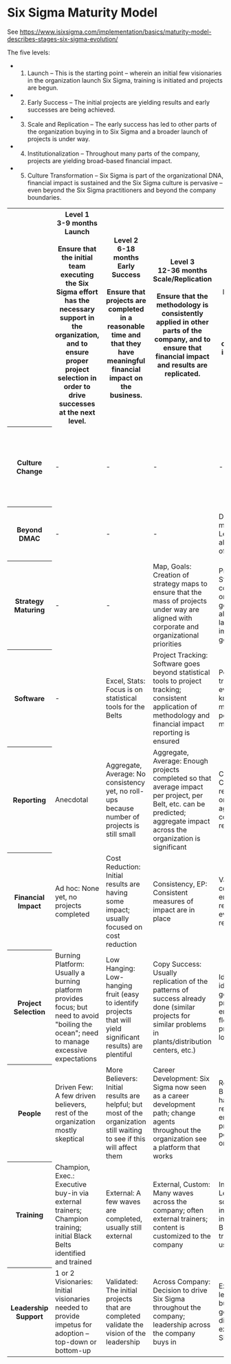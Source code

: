# Six Sigma Maturity Model

See https://www.isixsigma.com/implementation/basics/maturity-model-describes-stages-six-sigma-evolution/

The five levels:

* 1. Launch – This is the starting point – wherein an initial few visionaries in the organization launch Six Sigma, training is initiated and projects are begun.

* 2. Early Success – The initial projects are yielding results and early successes are being achieved.

* 3. Scale and Replication – The early success has led to other parts of the organization buying in to Six Sigma and a broader launch of projects is under way.

* 4. Institutionalization – Throughout many parts of the company, projects are yielding broad-based financial impact.

* 5. Culture Transformation – Six Sigma is part of the organizational DNA, financial impact is sustained and the Six Sigma culture is pervasive – even beyond the Six Sigma practitioners and beyond the company boundaries.


<table>

<tr>

<th></th>

<th>Level 1
<br>3-9 months
<br>Launch
<br><br>Ensure that the initial team executing the Six Sigma effort has the necessary support in the organization, and to ensure proper project selection in order to drive successes at the next level.
</th>

<th>Level 2
<br>6-18 months
<br>Early Success
<br><br>Ensure that projects are completed in a reasonable time and that they have meaningful financial impact on the business.
</th>

<th>Level 3
<br>12-36 months
<br>Scale/Replication
<br><br>Ensure that the methodology is consistently applied in other parts of the company, and to ensure that financial impact and results are replicated.
</th>

<th>Level 4
<br>24-48+ months
<br>Institutionalization
<br><br>Set up consistent processes for Six Sigma execution, while allowing for controlled variation in different parts of the company.
</th>

<th>Level 5
<br>48+ months
<br>Culture Transformation
<br><br>Keep Six Sigma fresh, and innovate in the new areas where it can be applied as the company inevitably goes through natural business cycles of growth, threat, acquisitions, etc.</p>
</td>

</th>

</tr>

<tr>

<th>Culture Change</th>

<td>-</td>

<td>-</td>

<td>-</td>

<td>-</td>

<td>DNA of Org.: Entire organization operates at a higher performance level; Six Sigma embedded
in culture; extends to customers, vendors, supply chain, distribution chain</td>

</tr>

<tr>

<th>Beyond DMAC</th>

<td>-</td>

<td>-</td>

<td>-</td>

<td>DFS, Lean: DMAIC is mastered; but DFSS, Lean, Kaizen, etc. also are integral parts of the organization</td>

<td>IT, Product Dev: Six Sigma is being applied in spirit to all project portfolios – new products, IT projects</td>

</tr>

<tr>

<th>Strategy Maturing</th>

<td>-</td>

<td>-</td>

<td>Map, Goals:	Creation of strategy maps to ensure that the mass of projects under way
are aligned with corporate and organizational priorities</td>

<td>Project Roll-up: Strategy maps at corporate and organizational level; going beyond alignment,
to actually launch projects to impact the strategic goals</td>

<td>Full Closed-Loop: Full closed-loop of strategy, to projects, to roll-up of project results, to organization’s strategic goals</td>

</tr>

<tr>

<th>Software</th>

<td>-</td>

<td>Excel, Stats: Focus is on statistical tools for the Belts</td>

<td>Project Tracking: Software goes beyond statistical tools to project tracking; consistent application of methodology and financial impact reporting is ensured</td>

<td>Portfolo Mgt.: Project tracking typically evolves to include knowledge management and portfolio management</td>

<td>Strategy + Portfolio: Integrated portfolio and strategy management across the enterprise; replacement of legacy applications by vendor applications</td>

</tr>

<tr>

<th>Reporting</th>

<td>Anecdotal</td>

<td>Aggregate, Average: No consistency yet, no roll-ups because number of projects is still small</td>

<td>Aggregate, Average:	Enough projects completed so that average impact per project, per Belt, etc.
can be predicted; aggregate impact across the organization is significant</td>

<td>Cross-org Comps.: Comparison of results for each organizational unit; aggregate corporate-wide results are reported</td>

<td>Multi-Year History: Comparison of results for each organizational unit routinely done; aggregate corporate-wide results are reported</td>

</tr>

<tr>

<th>Financial Impact</th>

<td>Ad hoc: None yet, no projects completed</td>

<td>Cost Reduction: Initial results are having some impact; usually focused on cost reduction</td>

<td>Consistency, EP: Consistent measures of impact are in place</td>

<td>Validation: Strict controls in place to ensure validation of results; measures evolve to include revenue impact</td>

<td>General Ledger: Strict controls in place to ensure validation of results; measures include revenue impact</td>

</tr>

<tr>

<th>Project Selection</th>

<td>Burning Platform: Usually a burning platform provides focus; but need to avoid "boiling the ocean"; need to manage excessive
expectations</td>

<td>Low Hanging: Low-hanging fruit (easy to identify projects that will yield significant results) are plentiful</td>

<td>Copy Success: Usually replication of the patterns of success already done (similar projects
for similar problems in plants/distribution centers, etc.)</td>

<td>Idea Pipeline: Formal idea-generation/evaluation process in place to ensure continued flow
of meaningful projects; no more low-hanging fruit</td>

<td>Formalized Eval.: Formal idea-generation/evaluation process in place to ensure continued flow of meaningful projects</td>

</tr>

<tr>

<th>People</th>

<td>Driven Few: A few driven believers, rest of the organization mostly skeptical</td>

<td>More Believers: Initial results are helpful; but most of the organization still waiting to see if this will affect them</td>

<td>Career Development: Six Sigma now seen as a career development path; change agents throughout
the organization see a platform that works</td>

<td>Repatriated: Initial Black Belt waves have been repatriated, with enhanced career prospects
and positions in the organization</td>

<td>Majority: Initial Black Belt waves have been repatriated, have risen in career stature
and positions in the organization</td>

</tr>

<tr>

<th>Training</th>

<td>Champion, Exec.: Executive buy-in via external trainers; Champion training; initial Black Belts identified and trained</td>

<td>External: A few waves are completed, usually still external</td>

<td>External, Custom: Many waves across the company; often external trainers; content is customized to the company</td>

<td>Internal, e-Learnning: Very large scale; usually internalized, use of in-house Master Black Belts as
trainers; e-learning is used for scale</td>

<td>Internal, Speciality: Very large scale; usually internalized, use of in-house Master Black Belts as
trainers; e-learning is used for scale</td>

</tr>

<tr>

<th>Leadership Support</th>

<td>1 or 2 Visionaries: Initial visionaries needed to provide impetus for adoption – top-down or bottom-up</td>

<td>Validated: The initial projects that are completed validate the vision of the leadership</td>

<td>Across Company: Decision to drive Six Sigma throughout the company; leadership across the company buys in</td>

<td>Expected: Top leadership across the business units, geographies and divisions are all
expected to be Six Sigma supporters</td>

<td>Ingrained: Top leadership across the business units, geographies and divisions are all
expected to be Six Sigma supporters</td>

</tr>

</table>
